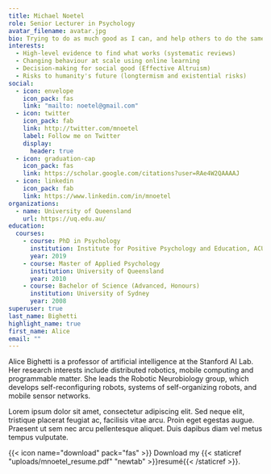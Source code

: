 ```yaml
---
title: Michael Noetel
role: Senior Lecturer in Psychology
avatar_filename: avatar.jpg
bio: Trying to do as much good as I can, and help others to do the same
interests:
  - High-level evidence to find what works (systematic reviews)
  - Changing behaviour at scale using online learning
  - Decision-making for social good (Effective Altruism)
  - Risks to humanity's future (longtermism and existential risks)
social:
  - icon: envelope
    icon_pack: fas
    link: "mailto: noetel@gmail.com"
  - icon: twitter
    icon_pack: fab
    link: http://twitter.com/mnoetel
    label: Follow me on Twitter
    display:
      header: true
  - icon: graduation-cap
    icon_pack: fas
    link: https://scholar.google.com/citations?user=RAe4W2QAAAAJ
  - icon: linkedin
    icon_pack: fab
    link: https://www.linkedin.com/in/mnoetel
organizations:
  - name: University of Queensland
    url: https://uq.edu.au/
education:
  courses:
    - course: PhD in Psychology
      institution: Institute for Positive Psychology and Education, ACU
      year: 2019
    - course: Master of Applied Psychology
      institution: University of Queensland
      year: 2010
    - course: Bachelor of Science (Advanced, Honours)
      institution: University of Sydney
      year: 2008
superuser: true
last_name: Bighetti
highlight_name: true
first_name: Alice
email: ""
---
```

Alice Bighetti is a professor of artificial intelligence at the Stanford AI Lab. Her research interests include distributed robotics, mobile computing and programmable matter. She leads the Robotic Neurobiology group, which develops self-reconfiguring robots, systems of self-organizing robots, and mobile sensor networks.

Lorem ipsum dolor sit amet, consectetur adipiscing elit. Sed neque elit, tristique placerat feugiat ac, facilisis vitae arcu. Proin eget egestas augue. Praesent ut sem nec arcu pellentesque aliquet. Duis dapibus diam vel metus tempus vulputate.

{{< icon name="download" pack="fas" >}} Download my {{< staticref "uploads/mnoetel_resume.pdf" "newtab" >}}resumé{{< /staticref >}}.